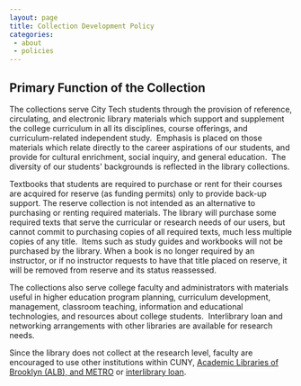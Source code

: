```yaml
---
layout: page
title: Collection Development Policy
categories: 
 - about
 - policies
---
```

<h2><strong>Primary Function of the Collection</strong></h2>
<p>The collections serve City Tech students through the provision of reference, circulating, and electronic library materials which support and supplement the college curriculum in all its disciplines, course offerings, and curriculum-related independent study.&nbsp; Emphasis is placed on those materials which relate directly to the career aspirations of our students, and provide for cultural enrichment, social inquiry, and general education.&nbsp; The diversity of our students' backgrounds is reflected in the library collections.</p>
<p>Textbooks that students are required to purchase or rent for their courses are acquired for reserve (as funding permits) only to provide back-up support. The reserve collection is not intended as an alternative to purchasing or renting required materials. The library will purchase some required texts that serve the curricular or research needs of our users, but cannot commit to purchasing copies of all required texts, much less multiple copies of any title.&nbsp; Items such as study guides and workbooks will not be purchased by the library. When a book is no longer required by an instructor, or if no instructor requests to have that title placed on reserve, it will be removed from reserve and its status reassessed.</p>
<p>The collections also serve college faculty and administrators with materials useful in higher education program planning, curriculum development, management, classroom teaching, information and educational technologies, and resources about college students.&nbsp; Interlibrary loan and networking arrangements with other libraries are available for research needs.</p>
<p>Since the library does not collect at the research level, faculty are encouraged to use other institutions within CUNY, <a href="https://jtidal.github.io/research/otherLibraries/index.html">Academic Libraries of Brooklyn (ALB), and METRO</a> or <a href="https://library.citytech.cuny.edu/services/faculty/ill/index.html">interlibrary loan</a>.</p>
